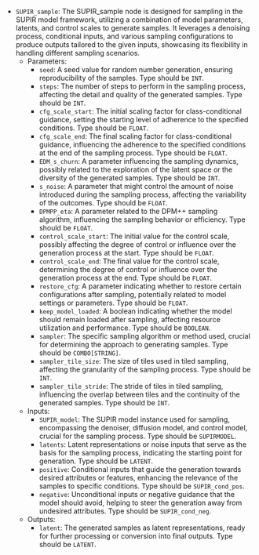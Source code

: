 - `SUPIR_sample`: The SUPIR_sample node is designed for sampling in the SUPIR model framework, utilizing a combination of model parameters, latents, and control scales to generate samples. It leverages a denoising process, conditional inputs, and various sampling configurations to produce outputs tailored to the given inputs, showcasing its flexibility in handling different sampling scenarios.
    - Parameters:
        - `seed`: A seed value for random number generation, ensuring reproducibility of the samples. Type should be `INT`.
        - `steps`: The number of steps to perform in the sampling process, affecting the detail and quality of the generated samples. Type should be `INT`.
        - `cfg_scale_start`: The initial scaling factor for class-conditional guidance, setting the starting level of adherence to the specified conditions. Type should be `FLOAT`.
        - `cfg_scale_end`: The final scaling factor for class-conditional guidance, influencing the adherence to the specified conditions at the end of the sampling process. Type should be `FLOAT`.
        - `EDM_s_churn`: A parameter influencing the sampling dynamics, possibly related to the exploration of the latent space or the diversity of the generated samples. Type should be `INT`.
        - `s_noise`: A parameter that might control the amount of noise introduced during the sampling process, affecting the variability of the outcomes. Type should be `FLOAT`.
        - `DPMPP_eta`: A parameter related to the DPM++ sampling algorithm, influencing the sampling behavior or efficiency. Type should be `FLOAT`.
        - `control_scale_start`: The initial value for the control scale, possibly affecting the degree of control or influence over the generation process at the start. Type should be `FLOAT`.
        - `control_scale_end`: The final value for the control scale, determining the degree of control or influence over the generation process at the end. Type should be `FLOAT`.
        - `restore_cfg`: A parameter indicating whether to restore certain configurations after sampling, potentially related to model settings or parameters. Type should be `FLOAT`.
        - `keep_model_loaded`: A boolean indicating whether the model should remain loaded after sampling, affecting resource utilization and performance. Type should be `BOOLEAN`.
        - `sampler`: The specific sampling algorithm or method used, crucial for determining the approach to generating samples. Type should be `COMBO[STRING]`.
        - `sampler_tile_size`: The size of tiles used in tiled sampling, affecting the granularity of the sampling process. Type should be `INT`.
        - `sampler_tile_stride`: The stride of tiles in tiled sampling, influencing the overlap between tiles and the continuity of the generated samples. Type should be `INT`.
    - Inputs:
        - `SUPIR_model`: The SUPIR model instance used for sampling, encompassing the denoiser, diffusion model, and control model, crucial for the sampling process. Type should be `SUPIRMODEL`.
        - `latents`: Latent representations or noise inputs that serve as the basis for the sampling process, indicating the starting point for generation. Type should be `LATENT`.
        - `positive`: Conditional inputs that guide the generation towards desired attributes or features, enhancing the relevance of the samples to specific conditions. Type should be `SUPIR_cond_pos`.
        - `negative`: Unconditional inputs or negative guidance that the model should avoid, helping to steer the generation away from undesired attributes. Type should be `SUPIR_cond_neg`.
    - Outputs:
        - `latent`: The generated samples as latent representations, ready for further processing or conversion into final outputs. Type should be `LATENT`.
